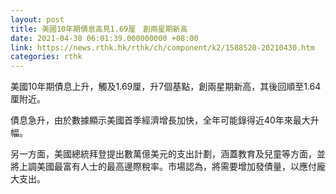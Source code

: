 ```yaml
---
layout: post
title: 美國10年期債息高見1.69厘　創兩星期新高
date: 2021-04-30 06:01:39.000000000 +08:00
link: https://news.rthk.hk/rthk/ch/component/k2/1588520-20210430.htm
categories: rthk
---
```


美國10年期債息上升，觸及1.69厘，升7個基點，創兩星期新高，其後回順至1.64厘附近。

債息急升，由於數據顯示美國首季經濟增長加快，全年可能錄得近40年來最大升幅。

另一方面，美國總統拜登提出數萬億美元的支出計劃，涵蓋教育及兒童等方面，並將上調美國最富有人士的最高邊際稅率。市場認為，將需要增加發債量，以應付龐大支出。
